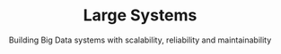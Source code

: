 ---
path: "/resources/largesystems"
title: "Large Systems"
subtitle: "Building Big Data systems with scalability, reliability and maintainability"
---